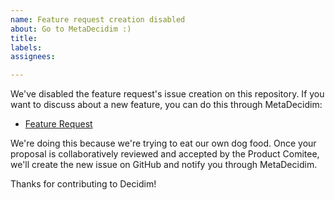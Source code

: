 ```yaml
---
name: Feature request creation disabled
about: Go to MetaDecidim :)
title: 
labels: 
assignees: 

---
```


We've disabled the feature request's issue creation on this repository. If you want to discuss about a new feature, you can do this through MetaDecidim:

* [Feature Request](https://meta.decidim.org/processes/roadmap)

We're doing this because we're trying to eat our own dog food. Once your proposal is collaboratively reviewed and accepted by the Product Comitee, we'll create the new issue on GitHub and notify you through MetaDecidim.

Thanks for contributing to Decidim!

